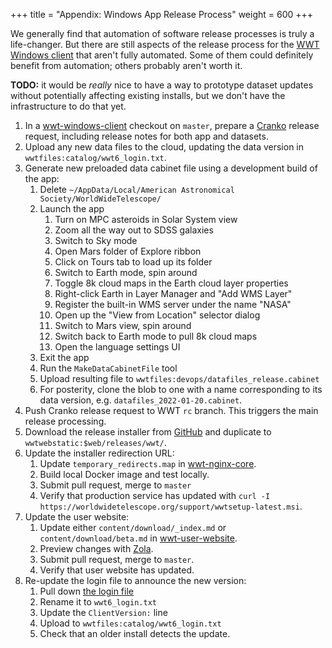 +++
title = "Appendix: Windows App Release Process"
weight = 600
+++

We generally find that automation of software release processes is truly a
life-changer. But there are still aspects of the release process for the [WWT
Windows client][wwt-windows-client] that aren't fully automated. Some of them
could definitely benefit from automation; others probably aren't worth it.

[wwt-windows-client]: https://github.com/WorldWideTelescope/wwt-windows-client/

**TODO:** it would be *really* nice to have a way to prototype dataset updates
without potentially affecting existing installs, but we don't have the
infrastructure to do that yet.

1. In a [wwt-windows-client] checkout on `master`, prepare a [Cranko] release
   request, including release notes for both app and datasets.
1. Upload any new data files to the cloud, updating the data version in
   `wwtfiles:catalog/wwt6_login.txt`.
1. Generate new preloaded data cabinet file using a development build of the
   app:
   1. Delete `~/AppData/Local/American Astronomical Society/WorldWideTelescope/`
   1. Launch the app
      1. Turn on MPC asteroids in Solar System view
      1. Zoom all the way out to SDSS galaxies
      1. Switch to Sky mode
      1. Open Mars folder of Explore ribbon
      1. Click on Tours tab to load up its folder
      1. Switch to Earth mode, spin around
      1. Toggle 8k cloud maps in the Earth cloud layer properties
      1. Right-click Earth in Layer Manager and "Add WMS Layer"
      1. Register the built-in WMS server under the name "NASA"
      1. Open up the "View from Location" selector dialog
      1. Switch to Mars view, spin around
      1. Switch back to Earth mode to pull 8k cloud maps
      1. Open the language settings UI
   1. Exit the app
   1. Run the `MakeDataCabinetFile` tool
   1. Upload resulting file to `wwtfiles:devops/datafiles_release.cabinet`
   1. For posterity, clone the blob to one with a name corresponding to its data
      version, e.g. `datafiles_2022-01-20.cabinet`.
1. Push Cranko release request to WWT `rc` branch. This triggers the main
   release processing.
1. Download the release installer from [GitHub][gh-releases] and duplicate to
   `wwtwebstatic:$web/releases/wwt/`.
1. Update the installer redirection URL:
   1. Update `temporary_redirects.map` in [wwt-nginx-core].
   2. Build local Docker image and test locally.
   3. Submit pull request, merge to `master`
   4. Verify that production service has updated with `curl -I https://worldwidetelescope.org/support/wwtsetup-latest.msi`.
1. Update the user website:
   1. Update either `content/download/_index.md` or `content/download/beta.md` in [wwt-user-website].
   2. Preview changes with [Zola].
   3. Submit pull request, merge to `master`.
   4. Verify that user website has updated.
1. Re-update the login file to announce the new version:
   1. Pull down [the login file][login6]
   1. Rename it to `wwt6_login.txt`
   1. Update the `ClientVersion:` line
   1. Upload to `wwtfiles:catalog/wwt6_login.txt`
   1. Check that an older install detects the update.

[Cranko]: https://pkgw.github.io/cranko/
[gh-releases]: https://github.com/WorldWideTelescope/wwt-windows-client/releases
[wwt-nginx-core]: https://github.com/WorldWideTelescope/wwt-nginx-core/
[wwt-user-website]: https://github.com/WorldWideTelescope/wwt-user-website/
[Zola]: https://www.getzola.org/
[login6]: https://worldwidetelescope.org/wwtweb/login6.aspx
